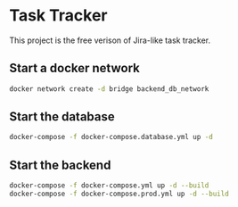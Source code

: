 # Task Tracker

This project is the free verison of Jira-like task tracker.

## Start a docker network
```sh
docker network create -d bridge backend_db_network
```

## Start the database
```sh
docker-compose -f docker-compose.database.yml up -d
```

## Start the backend
```sh
docker-compose -f docker-compose.yml up -d --build
docker-compose -f docker-compose.prod.yml up -d --build
```
